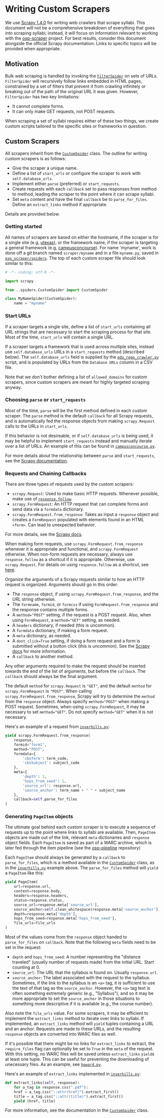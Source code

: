 # Writing Custom Scrapers

We use [Scrapy 1.4.0](https://doc.scrapy.org/en/1.4/) for writing web crawlers
that scrape syllabi.  This document will not be a comprehensive breakdown of
everything that goes into scraping syllabi; instead, it will focus on
information relevant to working with the
[osp-scraper](https://github.com/opensyllabus/osp-scraper) project.  For
best results, consider this document alongside the official Scrapy
documentation.  Links to specific topics will be provided when appropriate.

## Motivation
Bulk web scraping is handled by invoking the
[`FilterSpider`](../osp_scraper/spiders/__init__.py) on sets of URLs.
`FilterSpider` will recursively follow links embedded in HTML pages, constrained
by a set of filters that prevent it from crawling infinitely or breaking out of
the path of the original URL it was given.  However, `FilterSpider` has two key
limitations:

- It cannot complete forms.
- It can only make GET requests, not POST requests.

When scraping a set of syllabi requires either of these two things, we create
custom scripts tailored to the specific sites or frameworks in question.

## Custom Scrapers
All scrapers inherit from the
[`CustomSpider`](../osp_scraper/spiders/CustomSpider.py) class.  The outline for
writing custom scrapers is as follows:

- Give the scraper a unique name.
- Define a list of `start_urls` or configure the scraper to work with
  `self.database_urls`.
- Implement either `parse` (preferred) or `start_requests`.
- Create requests with each `callback` set to pass responses from method to
  method, leading the scraper to the point where it can scrape syllabi.
- Set `meta` content and have the final `callback` be to `parse_for_files`.
  Define an `extract_links` method if appropriate.

Details are provided below.

### Getting started
All names of scrapers are based on either the hostname, if the scraper is for a
single site (e.g, [utexas](../osp_scraper/spiders/utexas.py)), or the framework
name, if the scraper is targeting a general framework (e.g,
[campusconcourse](../osp_scraper/spiders/campusconcourse.py)).  For name
'myname', work is done off a git branch named `scraper/myname` and in a file
`myname.py`, saved in [`osp_scraper/spiders`](../osp_scraper/spiders).  The top
of each custom scraper file should look similar to this:

```python
# -*- coding: utf-8 -*-

import scrapy

from ..spiders.CustomSpider import CustomSpider

class MyNameSpider(CustomSpider):
	name = "myname"
```

### Start URLs
If a scraper targets a single site, define a list of `start_urls` containing all
URL strings that are necessary to start the scraping process for that site.
Most of the time, `start_urls` will contain a single URL.

If a scraper targets a framework that is used across multiple sites, instead use
`self.database_urls` URLs in a `start_requests` method (described below).  The
`self.database_urls` field is supplied by the
[`edu_repo_crawler.py`](../bin/edu_repo_crawler.py) script, and is populated by
URLs from the `Database URLs` column in a CSV file.

Note that we don't bother defining a list of `allowed_domains` for custom
scrapers, since custom scrapers are meant for highly targeted scraping anyway.

### Choosing `parse` or `start_requests`
Most of the time, `parse` will be the first method defined in each custom
scraper.  The `parse` method is the default `callback` for all Scrapy requests,
and is automatically fed the response objects from making `scrapy.Request` calls
to the URLs in `start_urls`.

If this behavior is not desireable, or if `self.database_urls` is being used, it
may be helpful to implement `start_requests` instead and manually iterate over a
list of URLs.  An example of this can be found in
[`campusconcourse.py`](../osp_scraper/spiders/campusconcourse.py).

For more details about the relationship between `parse` and `start_requests`,
see the [Scrapy
documentation](https://doc.scrapy.org/en/1.4/intro/tutorial.html).

### Requests and Chaining Callbacks
There are three types of requests used by the custom scrapers:

- `scrapy.Request`: Used to make basic HTTP requests.  Whenever possible, make
  use of
  [`response.follow`](https://doc.scrapy.org/en/1.4/topics/request-response.html#scrapy.http.TextResponse.follow).
- `scrapy.FormRequest`: An HTTP request that can complete forms and send data
  via a `formdata` dictionary.
- `scrapy.FormRequest.from_response`: Takes as input a `response` object and
  creates a `FormRequest` populated with elements found in an HTML `<form>`.
  Can lead to unexpected behavior.

For more details, see the [Scrapy
docs](https://doc.scrapy.org/en/1.4/topics/request-response.html).

When making form requests, use `scrapy.FormRequest.from_response` whenever it is
appropriate and functional, and `scrapy.FormRequest` otherwise.  When non-form
requests are necessary, always use `response.follow` as a shortcut if it is
appropriate.  Otherwise, use `scrapy.Request`.  For details on using
`response.follow` as a shortcut, see
[here](https://doc.scrapy.org/en/1.4/intro/tutorial.html#response-follow-example).

Organize the arguments of a Scrapy requests similar to how an HTTP request is
organized.  Arguments should go in this order:

- The `response` object, if using `scrapy.FormRequest.from_response`, and the
  URL string otherwise.
- The `formname`, `formid`, or `formcss` if using `FormRequest.from_response`
  and the response contains multiple forms.
- A `method="POST"` setting, if the request is a POST request.  Also, when using
  `FormRequest`, a `method="GET"` setting, as needed.
- A `headers` dictionary, if needed (this is uncommon).
- A `formdata` dictionary, if making a form request.
- A `meta` dictionary, as needed.
- A `dont_click=True` setting, if doing a form request and a form is submitted
  without a button click (this is uncommon).  See the [Scrapy
  docs](https://doc.scrapy.org/en/1.4/topics/request-response.html#formrequest-objects)
  for more information.
- A `callback` to another method.

Any other arguments required to make the request should be inserted towards the
end of the list of arguments, but before the `callback`.  The `callback` should
always be the final argument.

The default `method` for `scrapy.Request` is `"GET"`, and the default `method`
for `scrapy.FormRequest` is `"POST"`.  When calling
`scrapy.FormRequest.from_response`, Scrapy will try to determine the `method`
from the `response` object.  Always specify `method="POST"` when making a POST
request.  Sometimes, when using `scrapy.FormRequest`, it may be necessary to set
`method="GET"`.  Do not specify `method="GET"` when it is not necessary.

Here's an example of a request from
[`inverhills.py`](../osp_scraper/spiders/inverhills.py):

```python
yield scrapy.FormRequest.from_response(
	response,
	formid="form1",
	method="POST",
	formdata={
		'cboTerm': term_code,
		'cboSubject': subject_code
	},
	meta={
		'depth': 1,
		'hops_from_seed': 1,
		'source_url': response.url,
		'source_anchor': term_name + " " + subject_name
	},
	callback=self.parse_for_files
)
```

### Generating `PageItem` objects
The ultimate goal behind each custom scraper is to execute a sequence of
requests up to the point where links to syllabi are available.  Then, `PageItem`
objects are made out of the link, relevant `meta` dictionaries and `response`
object fields.  Each `PageItem` is saved as part of a WARC archive, which is
later fed through the item pipeline (see the
[osp-pipeline](https://github.com/opensyllabus/osp-pipeline) repository)

Each `PageItem` should always be generated by a `callback` to `parse_for_files`,
which is a method available in the
[`CustomSpider`](../osp_scraper/spiders/CustomSpider.py) class, as in the
[`inverhills.py`](../osp_scraper/spiders/inverhills.py) example above.  The
`parse_for_files` method will `yield` a `PageItem` like this:

```python
yield PageItem(
	url=response.url,
	content=response.body,
	headers=response.headers,
	status=response.status,
	source_url=response.meta['source_url'],
	source_anchor=self.clean_whitespace(response.meta['source_anchor']),
	depth=response.meta['depth'],
	hops_from_seed=response.meta['hops_from_seed'],
	file_urls=file_urls
)
```

Most of the values come from the `response` object handed to `parse_for_files`
on `callback`.  Note that the following `meta` fields need to be set in the
request:

- `depth` and `hops_from_seed`: A number representing the "distance traveled"
  (usually number of requests made) from the initial URL.  Start counting at 0.
- `source_url`: The URL that the syllabus is found on.  Usually `response.url`.
- `source_anchor`: The label associated with the request to the syllabus.
  Sometimes, if the link to the syllabus is an `<a>` tag, it is sufficient to
  use the text of that tag as the `source_anchor`.  However, the `<a>` tag text
  is often something extremely generic (e.g., "Syllabus"), and so it may be more
  appropriate to set the `source_anchor` in those situations to something more
  descriptive if it is available (e.g., the course number).

Also note the `file_urls` value.  For some scrapers, it may be efficient to
implement the `extract_links` method to iterate over links to syllabi.  If
implemented, an `extract_links` method will `yield` tuples containing a URL and
an anchor.  Requests are made to these URLs, and the resulting `response`
objects are converted into WARC files as well.

If it's possible that there might be no links for `extract_links` to extract,
the `require_files` flag can optionally be set to `True` in the `meta` of the
request.  With this setting, no WARC files will be saved unless `extract_links`
`yield`s at least one tuple.  This can be useful for preventing the downloading
of unecessary files.  As an example, see
[`howard.py`](../osp_scraper/spiders/howard.py).

Here's an example of `extract_links` implemented in
[`inverhills.py`](../osp_scraper/spiders/inverhills.py):

```python
def extract_links(self, response):
	for a_tag in response.css(".pdf"):
	href = a_tag.css("::attr(href)").extract_first()
	title = a_tag.css("::attr(title)").extract_first()
	yield (href, title)
```

For more information, see the documentation in the
[`CustomSpider`](../osp_scraper/spiders/CustomSpider.py) class.
